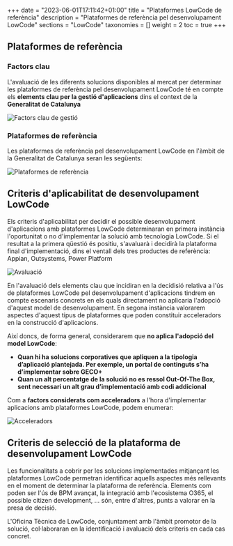 +++
date        = "2023-06-01T17:11:42+01:00"
title       = "Plataformes LowCode de referència"
description = "Plataformes de referència pel desenvolupament LowCode"
sections    = "LowCode"
taxonomies  = []
weight 		= 2
toc			= true
+++

## Plataformes de referència

### Factors clau

L'avaluació de les diferents solucions disponibles al mercat per determinar les plataformes de referència pel desenvolupament LowCode té en compte els **elements clau per la gestió d'aplicacions** dins el context de la **Generalitat de Catalunya** 

![Factors clau de gestió](/related/lowcode/factors.png)

### Plataformes de referència

Les plataformes de referència pel desenvolupament LowCode en l'àmbit de la Generalitat de Catalunya seran les següents:

![Plataformes de referència](/related/lowcode/plataformes.png) 

##  Criteris d'aplicabilitat de desenvolupament LowCode

Els criteris d'aplicabilitat per decidir el possible desenvolupament d'aplicacions amb plataformes LowCode determinaran en primera instància l'oportunitat o no d'implementar la solució amb tecnologia LowCode. Si el resultat a la primera qüestió és positiu, s'avaluarà i decidirà la plataforma final d'implementació, dins el ventall dels tres productes de referència: Appian, Outsystems, Power Platform

![Avaluació](/related/lowcode/avaluacio.png)

En l'avaluació dels elements clau que incidiran en la decidisió relativa a l'ús de plataformes LowCode pel desenvolupament d'aplicacions tindrem en compte escenaris concrets en els quals directament no aplicaria l'adopció d'aquest model de desenvolupament. En segona instància valorarem aspectes d'aquest tipus de plataformes que poden constituir acceleradors en la construcció d'aplicacions.

Així doncs, de forma general, considerarem que **no aplica l'adopció del model LowCode**:

- **Quan hi ha solucions corporatives que apliquen a la tipologia d’aplicació plantejada. Per exemple, un portal de continguts s’ha d’implementar sobre GECO+**
- **Quan un alt percentatge de la solució no es ressol Out-Of-The Box, sent necessari un alt grau d’implementació amb codi addicional**

Com a **factors considerats com acceleradors** a l'hora d'implementar aplicacions amb plataformes LowCode, podem enumerar:

![Acceleradors](/related/lowcode/acceleradors.png)

##	Criteris de selecció de la plataforma de desenvolupament LowCode

Les funcionalitats a cobrir per les solucions implementades mitjançant les plataformes LowCode permetran identificar aquells aspectes més rellevants en el moment de determinar la plataforma de referència. Elements com poden ser l'ús de BPM avançat, la integració amb l'ecosistema O365, el possible citizen development, ... són, entre d'altres, punts a valorar en la presa de decisió.

L'Oficina Tècnica de LowCode, conjuntament amb l'àmbit promotor de la solució, col·laboraran en la identificació i avaluació dels criteris en cada cas concret. 
